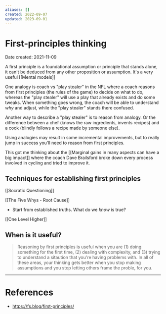 ```yaml
---
aliases: []
created: 2022-09-07
updated: 2023-09-01
---
```


# First-principles thinking
Date created: 2021-11-09

A first principle is a foundational assumption or principle that stands alone, it can't be deduced from any other proposition or assumption. It's a very useful [[Mental models]]

One analogy is coach vs "play stealer" in the NFL where a coach reasons from first principles (the rules of the game) to decide on what to do, whereas the "play stealer" will use a play that already exists and do some tweaks. When something goes wrong, the coach will be able to understand *why* and adjust, while the "play stealer" stands there confused.

Another way to describe a "play stealer" is to reason from analogy. Or the difference between a chef (knows the raw ingredients, invents recipes) and a cook (blindly follows a recipe made by someone else).

Using analogies may result in some incremental improvements, but to really jump in success you'll need to reason from first principles.

This got me thinking about the [[Marginal gains in many aspects can have a big impact]] where the coach Dave Brailsford broke down every process involved in cycling and tried to improve it.

## Techniques for establishing first principles

[[Socratic Questioning]]

[[The Five Whys - Root Cause]]

- Start from established truths. What do we *know* is true?

[[One Level Higher]]

## When is it useful?

> Reasoning by first principles is useful when you are (1) doing something for the first time, (2) dealing with complexity, and (3) trying to understand a sitaution that you're having problems with. In all of these areas, your thinking gets better when you stop making assumptions and you stop letting others frame the proble, for you.


---
# References
* https://fs.blog/first-principles/